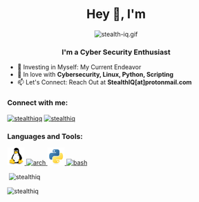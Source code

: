 <h1 align="center">Hey 👋, I'm </h1>

<div align="center">
    <img src="./stealth-iq.gif"
        alt="stealth-iq.gif" align="center" />
</div>

<h3 align="center">I'm a Cyber Security Enthusiast</h3>

- 🔭 Investing in Myself: My Current Endeavor
- 💬 In love with **Cybersecurity, Linux, Python, Scripting**
- 📫 Let's Connect: Reach Out at **StealthIQ[at]protonmail.com**

<h3 align="left">Connect with me:</h3>
<p align="left">
<a href="https://twitter.com/stealthiqq" target="blank"><img align="center" src="https://raw.githubusercontent.com/rahuldkjain/github-profile-readme-generator/master/src/images/icons/Social/twitter.svg" alt="stealthiqq" height="30" width="40" /></a>
<a href="https://www.youtube.com/c/stealthiq" target="blank"><img align="center" src="https://raw.githubusercontent.com/rahuldkjain/github-profile-readme-generator/master/src/images/icons/Social/youtube.svg" alt="stealthiq" height="30" width="40" /></a>
</p>

<h3 align="left">Languages and Tools:</h3>
<p align="left"> <a href="https://www.linux.org/" target="_blank" rel="noreferrer"> <img src="https://raw.githubusercontent.com/devicons/devicon/master/icons/linux/linux-original.svg" alt="linux" width="40" height="40"/> </a> <a href="https://archlinux.org/" target="_blank" rel="noreferrer"> <img src="http://store-images.s-microsoft.com/image/apps.49661.13871330709152445.46e943f6-9e99-410e-9e95-f2a34eda8868.36b70c5d-209a-49d7-beee-5bbe395a6a09" alt="arch" width="40" height="40"/> </a> <a href="https://www.python.org" target="_blank" rel="noreferrer"> <img src="https://raw.githubusercontent.com/devicons/devicon/master/icons/python/python-original.svg" alt="python" width="40" height="40"/> </a> <a href="https://www.gnu.org/software/bash/" target="_blank" rel="noreferrer"> <img src="https://www.vectorlogo.zone/logos/gnu_bash/gnu_bash-icon.svg" alt="bash" width="40" height="40"/> </a> </p>

<p>&nbsp;<img align="center" src="https://github-readme-stats.vercel.app/api?username=stealthiq&show_icons=true&locale=en" alt="stealthiq" /></p>

<p><img align="center" src="https://github-readme-streak-stats.herokuapp.com/?user=stealthiq&" alt="stealthiq" /></p>
